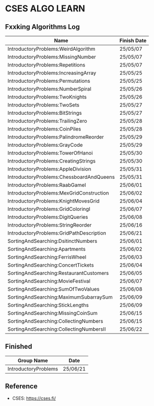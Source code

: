 # CSES ALGO LEARN

## Fxxking Algorithms Log

|Name|Finish Date|
|-|-|
|IntroductoryProblems:WeirdAlgorithm|25/05/07|
|IntroductoryProblems:MissingNumber|25/05/07|
|IntroductoryProblems:Repetitions|25/05/07|
|IntroductoryProblems:IncreasingArray|25/05/25|
|IntroductoryProblems:Permutations|25/05/25|
|IntroductoryProblems:NumberSpiral|25/05/26|
|IntroductoryProblems:TwoKnights|25/05/26|
|IntroductoryProblems:TwoSets|25/05/27|
|IntroductoryProblems:BitStrings|25/05/27|
|IntroductoryProblems:TrailingZero|25/05/28|
|IntroductoryProblems:CoinPiles|25/05/28|
|IntroductoryProblems:PalindromeReorder|25/05/29|
|IntroductoryProblems:GrayCode|25/05/29|
|IntroductoryProblems:TowerOfHanoi|25/05/30|
|IntroductoryProblems:CreatingStrings|25/05/30|
|IntroductoryProblems:AppleDivision|25/05/31|
|IntroductoryProblems:ChessboardAndQueens|25/05/31|
|IntroductoryProblems:RaabGameI|25/06/01|
|IntroductoryProblems:MexGridConstruction|25/06/02|
|IntroductoryProblems:KnightMovesGrid|25/06/04|
|IntroductoryProblems:GridColoringI|25/06/07|
|IntroductoryProblems:DigitQueries|25/06/08|
|IntroductoryProblems:StringReorder|25/06/16|
|IntroductoryProblems:GridPathDescription|25/06/21|
|SortingAndSearching:DsitinctNumbers|25/06/01|
|SortingAndSearching:Apartments|25/06/02|
|SortingAndSearching:FerrisWheel|25/06/03|
|SortingAndSearching:ConcertTickets|25/06/04|
|SortingAndSearching:RestaurantCustomers|25/06/05|
|SortingAndSearching:MovieFestival|25/06/07|
|SortingAndSearching:SumOfTwoValues|25/06/08|
|SortingAndSearching:MaximumSubarraySum|25/06/09|
|SortingAndSearching:StickLengths|25/06/09|
|SortingAndSearching:MissingCoinSum|25/06/15|
|SortingAndSearching:CollectingNumbers|25/06/15|
|SortingAndSearching:CollectingNumbersII|25/06/22|

## Finished

| Group Name | Date |
|-|-|
|IntroductoryProblems | 25/06/21|

## Reference

- CSES: <https://cses.fi/>
